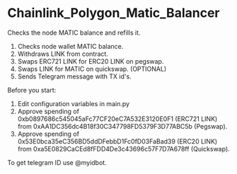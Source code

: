 # Chainlink_Polygon_Matic_Balancer
Checks the node MATIC balance and refills it.

1. Checks node wallet MATIC balance.
2. Withdraws LINK from contract.
3. Swaps ERC721 LINK for ERC20 LINK on pegswap.
4. Swaps LINK for MATIC on quickswap.
(OPTIONAL)
5. Sends Telegram message with TX id's.

Before you start:
1. Edit configuration variables in main.py
2. Approve spending of 0xb0897686c545045aFc77CF20eC7A532E3120E0F1 (ERC721 LINK) from 0xAA1DC356dc4B18f30C347798FD5379F3D77ABC5b (Pegswap).
3. Approve spending of 0x53E0bca35eC356BD5ddDFebbD1Fc0fD03FaBad39 (ERC20 LINK) from 0xa5E0829CaCEd8fFDD4De3c43696c57F7D7A678ff (Quickswap).

To get telegram ID use @myidbot.
